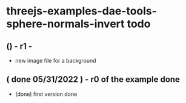# threejs-examples-dae-tools-sphere-normals-invert todo

## () - r1 -
* new image file for a background

## ( done 05/31/2022 ) - r0 of the example done
* (done) first version done
